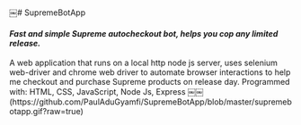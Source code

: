 ￼# SupremeBotApp
<h4><i>Fast and simple Supreme autocheckout bot, helps you cop any limited release.</i></h4> 
  A web application that runs on a local http  node js server, uses selenium web-driver and chrome web driver to automate browser interactions to help me checkout and purchase Supreme products on release day. Programmed with: HTML, CSS, JavaScript, Node Js, Express 
￼￼(https://github.com/PaulAduGyamfi/SupremeBotApp/blob/master/supremebotapp.gif?raw=true)
